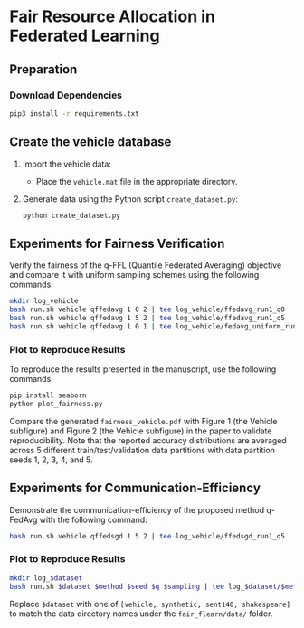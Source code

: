 # Fair Resource Allocation in Federated Learning

## Preparation

### Download Dependencies

```bash
pip3 install -r requirements.txt
```

## Create the vehicle database 

1. Import the vehicle data:

   - Place the `vehicle.mat` file in the appropriate directory.

2. Generate data using the Python script `create_dataset.py`:

   ```bash
   python create_dataset.py
   ```

## Experiments for Fairness Verification

Verify the fairness of the q-FFL (Quantile Federated Averaging) objective and compare it with uniform sampling schemes using the following commands:

```bash
mkdir log_vehicle
bash run.sh vehicle qffedavg 1 0 2 | tee log_vehicle/ffedavg_run1_q0
bash run.sh vehicle qffedavg 1 5 2 | tee log_vehicle/ffedavg_run1_q5
bash run.sh vehicle qffedavg 1 0 1 | tee log_vehicle/fedavg_uniform_run1
```

### Plot to Reproduce Results

To reproduce the results presented in the manuscript, use the following commands:

```bash
pip install seaborn
python plot_fairness.py
```

Compare the generated `fairness_vehicle.pdf` with Figure 1 (the Vehicle subfigure) and Figure 2 (the Vehicle subfigure) in the paper to validate reproducibility. Note that the reported accuracy distributions are averaged across 5 different train/test/validation data partitions with data partition seeds 1, 2, 3, 4, and 5.

## Experiments for Communication-Efficiency

Demonstrate the communication-efficiency of the proposed method q-FedAvg with the following command:

```bash
bash run.sh vehicle qffedsgd 1 5 2 | tee log_vehicle/ffedsgd_run1_q5
```

### Plot to Reproduce Results

```bash
mkdir log_$dataset
bash run.sh $dataset $method $seed $q $sampling | tee log_$dataset/$method_run$seed_q$q
```

Replace `$dataset` with one of `[vehicle, synthetic, sent140, shakespeare]` to match the data directory names under the `fair_flearn/data/` folder.
